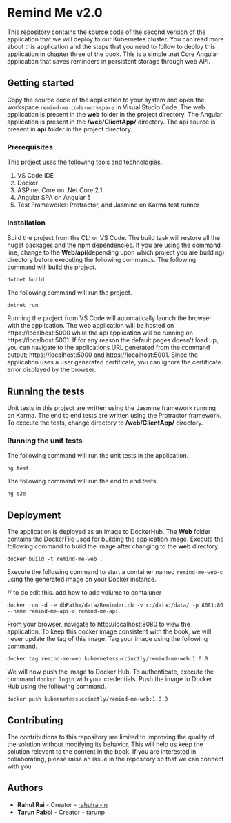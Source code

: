 # Remind Me v2.0

This repository contains the source code of the second version of the application that we will deploy to our Kubernetes cluster. You can read more about this application and the steps that you need to follow to deploy this application in chapter three of the book. This is a simple .net Core Angular application that saves reminders in persistent storage through web API.

## Getting started

Copy the source code of the application to your system and open the workspace `remind-me.code-workspace` in Visual Studio Code. The web application is present in the **web** folder in the project directory. The Angular application is present in the **/web/ClientApp/** directory. The api source is present in **api** folder in the project directory.

### Prerequisites

This project uses the following tools and technologies.

1. VS Code IDE
2. Docker
3. ASP.net Core on .Net Core 2.1
4. Angular SPA on Angular 5
5. Test Frameworks: Protractor, and Jasmine on Karma test runner

### Installation

Build the project from the CLI or VS Code. The build task will restore all the nuget packages and the npm dependencies. If you are using the command line, change to the **Web**/**api**(depending upon which project you are building) directory before executing the following commands. The following command will build the project.

```
dotnet build
```

The following command will run the project.

```
dotnet run
```

Running the project from VS Code will automatically launch the browser with the application. The web application will be hosted on https://localhost:5000 while the api application will be running on https://localhost:5001. If for any reason the default pages doesn't load up, you can navigate to the applications URL generated from the command output: https://localhost:5000 and https://localhost:5001. Since the application uses a user generated certificate, you can ignore the certificate error displayed by the browser.

## Running the tests

Unit tests in this project are written using the Jasmine framework running on Karma. The end to end tests are written using the Protractor framework. To execute the tests, change directory to **/web/ClientApp/** directory.

### Running the unit tests

The following command will run the unit tests in the application.

```
ng test
```

The following command will run the end to end tests.

```
ng e2e
```

## Deployment

The application is deployed as an image to DockerHub. The **Web** folder contains the DockerFile used for building the application image. Execute the following command to build the image after changing to the **web** directory.

```
docker build -t remind-me-web .
```

Execute the following command to start a container named `remind-me-web-c` using the generated image on your Docker instance.

// to do edit this. add how to add volume to contaiuner

```
docker run -d -e dbPath=/data/Reminder.db -v c:/data:/data/ -p 8081:80 --name remind-me-api-c remind-me-api
```

From your browser, navigate to http://localhost:8080 to view the application. To keep this docker image consistent with the book, we will never update the tag of this image. Tag your image using the following command.

```
docker tag remind-me-web kubernetessuccinctly/remind-me-web:1.0.0
```

We will now push the image to Docker Hub. To authenticate, execute the command `docker login` with your credentials. Push the image to Docker Hub using the following command.

```
docker push kubernetessuccinctly/remind-me-web:1.0.0
```

## Contributing

The contributions to this repository are limited to improving the quality of the solution without modifying its behavior. This will help us keep the solution relevant to the content in the book. If you are interested in collaborating, please raise an issue in the repository so that we can connect with you.

## Authors

- **Rahul Rai** - Creator - [rahulrai-in](https://github.com/rahulrai-in)
- **Tarun Pabbi** - Creator - [tarunp](https://github.com/tarunp)
